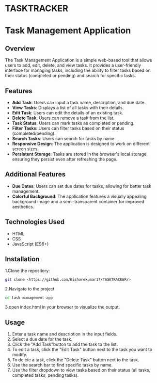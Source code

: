 # TASKTRACKER
# Task Management Application

## Overview
The Task Management Application is a simple web-based tool that allows users to add, edit, delete, and view tasks. It provides a user-friendly interface for managing tasks, including the ability to filter tasks based on their status (completed or pending) and search for specific tasks.

## Features
- **Add Task**: Users can input a task name, description, and due date.
- **View Tasks**: Displays a list of all tasks with their details.
- **Edit Task**: Users can edit the details of an existing task.
- **Delete Task**: Users can remove a task from the list.
- **Task Status**: Users can mark tasks as completed or pending.
- **Filter Tasks**: Users can filter tasks based on their status (completed/pending).
- **Search Tasks**: Users can search for tasks by name.
- **Responsive Design**: The application is designed to work on different screen sizes.
- **Persistent Storage**: Tasks are stored in the browser's local storage, ensuring they persist even after refreshing the page.

## Additional Features
- **Due Dates**: Users can set due dates for tasks, allowing for better task management.
- **Colorful Background**: The application features a visually appealing background image and a semi-transparent container for improved aesthetics.

## Technologies Used
- HTML
- CSS
- JavaScript (ES6+)

## Installation
1.Clone the repository:
   ```bash
   git clone <https://github.com/Kishorekumar17/TASKTRACKER/>
```

2.Navigate to the project
```bash
cd task-management-app
```
3.open index.html in your browser to visualize the output.
## Usage 
1. Enter a task name and description in the input fields.
2. Select a due date for the task.
3. Click the "Add Task"button to add the task to the list.
4. To edit a task, click the "Edit Task" button next to the task you want to modify.
5. To delete a task, click the "Delete Task" button next to the task.
6. Use the search bar to find specific tasks by name.
7. Use the filter dropdown to view tasks based on their status (all tasks, completed tasks, pending tasks).
